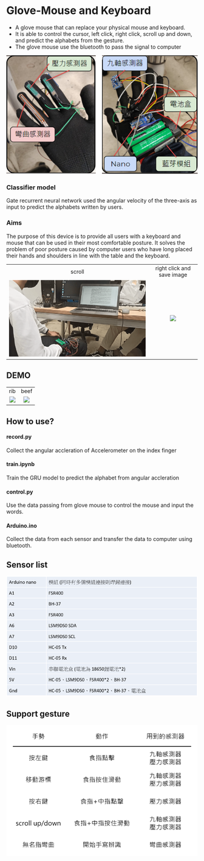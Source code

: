 # Glove-Mouse and Keyboard
* A glove mouse that can replace your physical mouse and keyboard. <br>
* It is able to control the cursor, left click, right click, scroll up and down, and predict the alphabets from the gesture. <br>
* The glove mouse use the bluetooth to pass the signal to computer

<p align="center">
<img src="https://github.com/alwaysmle/Glove-Mouse/blob/main/figure/sample.png"> <br>
<p/> 


### Classifier model
Gate recurrent neural network used the angular velocity of the three-axis as input to predict the alphabets written by users. <br>
 
### Aims
The purpose of this device is to provide all users with a keyboard and mouse that can be used in their most comfortable posture. It solves the problem of poor posture caused by computer users who have long placed their hands and shoulders in line with the table and the keyboard. 
<table>
  <tr>
    <td align="center"> scroll </td>
     <td align="center"> right click and save image </td>
  </tr>
  <tr>
    <td style="text-align: center; vertical-align: middle;"><img src="https://github.com/alwaysmle/Glove-Mouse/blob/main/figure/scroll.gif" width="600"/>
    <td style="text-align: center; vertical-align: middle;"><img src="https://github.com/alwaysmle/Glove-Mouse/blob/main/figure/right click.gif" width="600"/>
  </tr>
 </table>

## DEMO
<table>
  <tr>
    <td align="center"> rib </td>
     <td align="center"> beef </td>
  </tr>
  <tr>
    <td style="text-align: center; vertical-align: middle;"><img src="https://github.com/alwaysmle/Glove-Mouse/blob/main/figure/rib.gif" width="600"/>
    <td style="text-align: center; vertical-align: middle;"><img src="https://github.com/alwaysmle/Glove-Mouse/blob/main/figure/beef_.gif" width="600"/>
  </tr>
 </table>
 
## How to use?

#### record.py
Collect the angular accleration of Accelerometer on the index finger

#### train.ipynb
Train the GRU model to predict the alphabet from angular accleration

#### control.py
Use the data passing from glove mouse to control the mouse and input the words. 

#### Arduino.ino
Collect the data from each sensor and transfer the data to computer using bluetooth.


## Sensor list

<p align="center">
<img src="https://github.com/alwaysmle/Glove-Mouse/blob/main/figure/list.png" width="600"> <br>
<p/> 

## Support gesture

<p align="center">
<img src="https://github.com/alwaysmle/Glove-Mouse/blob/main/figure/control.png" width="600"> <br>
<p/> 
